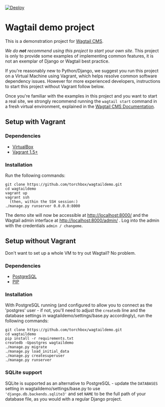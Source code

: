 [![Deploy](https://www.herokucdn.com/deploy/button.png)](https://heroku.com/deploy?template=https://github.com/drmatthews/wagtaildemo)

Wagtail demo project
=======================

This is a demonstration project for [Wagtail CMS](http://wagtail.io).

*We do __not__ recommend using this project to start your own site*. This project is only to provide some examples of implementing common features, it is not an exemplar of Django or Wagtail best practice.

If you're reasonably new to Python/Django, we suggest you run this project on a Virtual Machine using Vagrant, which helps  resolve common software dependency issues. However for more experienced developers, instructions to start this project without Vagrant follow below.

Once you're familiar with the examples in this project and you want to start a real site, we strongly recommend running the ``wagtail start`` command in a fresh virtual environment, explained in the [Wagtail CMS Documentation](http://wagtail.readthedocs.org/en/latest/getting_started/).

Setup with Vagrant
------------------

### Dependencies
* [VirtualBox](https://www.virtualbox.org/)
* [Vagrant 1.5+](http://www.vagrantup.com)

### Installation
Run the following commands:

    git clone https://github.com/torchbox/wagtaildemo.git
    cd wagtaildemo
    vagrant up
    vagrant ssh
      (then, within the SSH session:)
    ./manage.py runserver 0.0.0.0:8000

The demo site will now be accessible at [http://localhost:8000/](http://localhost:8000/) and the Wagtail admin interface at [http://localhost:8000/admin/](http://localhost:8000/admin/) . Log into the admin with the credentials ``admin / changeme``.

Setup without Vagrant
-----
Don't want to set up a whole VM to try out Wagtail? No problem.

### Dependencies
* [PostgreSQL](http://www.postgresql.org)
* [PIP](https://github.com/pypa/pip)

### Installation

With PostgreSQL running (and configured to allow you to connect as the 'postgres' user - if not, you'll need to adjust the `createdb` line and the database settings in wagtaildemo/settings/base.py accordingly), run the following commands:

    git clone https://github.com/torchbox/wagtaildemo.git
    cd wagtaildemo
    pip install -r requirements.txt
    createdb -Upostgres wagtaildemo
    ./manage.py migrate
    ./manage.py load_initial_data
    ./manage.py createsuperuser
    ./manage.py runserver

### SQLite support

SQLite is supported as an alternative to PostgreSQL - update the `DATABASES` setting
in wagtaildemo/settings/base.py to use `'django.db.backends.sqlite3'` and set `NAME` to be the full path of your database file, as you would with a regular Django project.
